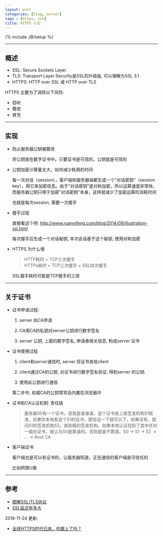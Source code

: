 ```yaml
---
layout: post
categories: [blog, server]
tags : [https, ssh]
title: HTTPS 小记
---
```

{% include JB/setup %}

---

## 概述

* SSL: Secure Sockets Layer
* TLS: Transport Layer Security是SSL的升级版, 可以理解为SSL 3.1
* HTTPS: HTTP over SSL 或 HTTP over TLS

HTTPS 主要为了消除以下风险:

* 窃听
* 篡改
* 冒充

---

## 实现

* 防止服务器公钥被篡改

  将公钥放在数字证书中。只要证书是可信的，公钥就是可信的

* 公钥加密计算量太大，如何减少耗用的时间

  每一次对话（session），客户端和服务器端都生成一个"对话密钥"（session key），用它来加密信息。由于"对话密钥"是对称加密，所以运算速度非常快，而服务器公钥只用于加密"对话密钥"本身，这样就减少了加密运算的消耗时间

  也就是每次session, 需要一次握手

* 握手过程

  直接看这个吧: <http://www.ruanyifeng.com/blog/2014/09/illustration-ssl.html>

  每次握手后生成一个对话秘钥, 本次会话基于这个秘钥, 使用对称加密

* HTTPS 为什么慢

  > HTTP耗时 = TCP三次握手  
  > HTTPs耗时 = TCP三次握手 + SSL四次握手

  SSL握手耗时可能是TCP握手的三倍

---

## 关于证书

* 证书申请过程:

  1) server 向CA申请

  2) CA用CA的私钥对server公钥进行数字签名

  3) server 公钥, 上面的数字签名, 申请者相关信息, 构成server 证书

* 证书使用过程

  1) client和server通信时, server 将证书发给client

  2) client通过CA的公钥, 对证书进行数字签名验证, 得到server 的公钥.

  3) 使用此公钥进行通信

  第二步中, 权威CA的公钥常常会内置在浏览器中

* 证书和CA认证机制: 责任链

  > 服务器S0有一个证书，说我是谁谁谁，这个证书由上级签发机构S1核准，如果你本地有这个S1的证书，那验证一下就可以了。如果没有，就问S1的签发机构S2。直到根的签发机构。如果本地认证找到了其中任何一级的证书，就认为S0是靠谱的。否则就是不靠谱。S0 -> S1 -> S2 -> … -> Root CA

* 客户端证书

  客户端也是可以有证书的，让服务器知道，正在通信的客户端是可信任的

  比如网银U盾


---

## 参考

* [图解SSL/TLS协议](http://www.ruanyifeng.com/blog/2014/09/illustration-ssl.html)
* [SSL延迟有多大](http://www.ruanyifeng.com/blog/2014/09/ssl-latency.html)

2016-11-24 更新:

* [全球HTTPS时代已来，你跟上了吗？](https://jaq.alibaba.com/community/art/show?spm=a313e.7916642.220000NaN1.1.u1jV75&articleid=621)
